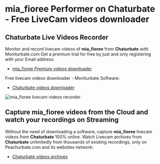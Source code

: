 # mia_fioree Performer on Chaturbate - Free LiveCam videos downloader

## Chaturbate Live Videos Recorder

Monitor and record livecam videos of **mia_fioree** from **Chaturbate** with Moniturbate.com
Get a premium trial for free by just and only registering with your Email address:
* [mia_fioree Premium videos downloader](https://moniturbate.com/request-demo-licence-key.html)

Free livecam videos downloader - Moniturbate Software:
* [Chaturbate videos downloader](https://moniturbate.com/moniturbate-download-software.html)

![mia_fioree livecam videos recorder](https://peachurnet.com/templates/moniturbate-software.png)


## Capture mia_fioree videos from the Cloud and watch your recordings on Streaming

Without the need of downloading a software, capture **mia_fioree** livecam videos from **Chaturbate** 100% online.
Watch Livecam archives from **Chaturbate** unlimitedly from thousands of existing recordings, only on Peachurbate.com and its websites network:
* [Chaturbate videos archives](https://peachurnet.com/)